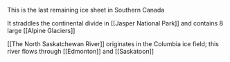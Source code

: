 This is the last remaining ice sheet in Southern Canada 

It straddles the continental divide in [[Jasper National Park]] and contains 8 large [[Alpine Glaciers]] 

[[The North Saskatchewan River]] originates in the Columbia ice field; this river flows through [[Edmonton]] and [[Saskatoon]]

